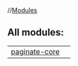 //[Modules](-modules.md)



## All modules:  
  
|  |  | 
|---|---|
| <a name=".ext/paginate-core///PointingToDeclaration/"></a>[paginate-core](-modules.md#%5B.ext%2Fpaginate-core%2F%2F%2FPointingToDeclaration%2F%5D%2FMain%2F0)| <a name=".ext/paginate-core///PointingToDeclaration/"></a>

